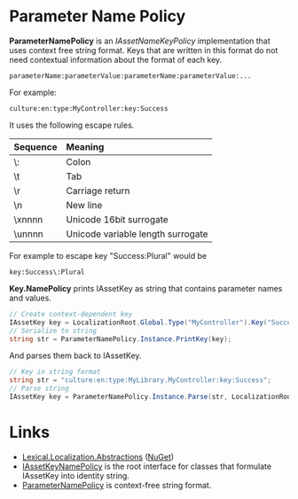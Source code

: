 # Parameter Name Policy
**ParameterNamePolicy** is an *IAssetNameKeyPolicy* implementation that uses context free string format. 
Keys that are written in this format do not need contextual information about the format of each key.

```none
parameterName:parameterValue:parameterName:parameterValue:...
```

For example:
```none
culture:en:type:MyController:key:Success
```

It uses the following escape rules.

| Sequence | Meaning |
|:---------|:--------|
| \\: | Colon |
| \\t | Tab |
| \\r | Carriage return |
| \\n | New line |
| \\xnnnn | Unicode 16bit surrogate |
| \\unnnn | Unicode variable length surrogate |

For example to escape key "Success:Plural" would be
```none
key:Success\:Plural
```

**Key.NamePolicy** prints IAssetKey as string that contains parameter names and values.

```csharp
// Create context-dependent key
IAssetKey key = LocalizationRoot.Global.Type("MyController").Key("Success").Culture("en");
// Serialize to string
string str = ParameterNamePolicy.Instance.PrintKey(key);
```

And parses them back to IAssetKey.

```csharp
// Key in string format
string str = "culture:en:type:MyLibrary.MyController:key:Success";
// Parse string
IAssetKey key = ParameterNamePolicy.Instance.Parse(str, LocalizationRoot.Global);
```

# Links
* [Lexical.Localization.Abstractions](https://github.com/tagcode/Lexical.Localization/tree/master/Lexical.Localization.Abstractions) ([NuGet](https://www.nuget.org/packages/Lexical.Localization.Abstractions/))
 * [IAssetKeyNamePolicy](https://github.com/tagcode/Lexical.Localization/blob/master/Lexical.Localization.Abstractions/AssetKey/IAssetKeyNamePolicy.cs) is the root interface for classes that formulate IAssetKey into identity string.
 * [ParameterNamePolicy](https://github.com/tagcode/Lexical.Localization/blob/master/Lexical.Localization.Abstractions/AssetKey/Key.NamePolicy.cs) is context-free string format.
